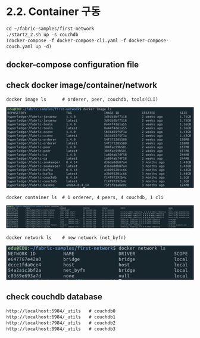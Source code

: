 # 2.2. Container 구동
```
cd ~/fabric-samples/first-network
./start2_2.sh up -s couchdb
(docker-compose -f docker-compose-cli.yaml -f docker-compose-couch.yaml up -d)
```

## docker-compose configuration file 

## check docker image/container/network

```
docker image ls      # orderer, peer, couchdb, tools(CLI)
```
![](https://github.com/skblockedu/edu19/blob/master/images/Session2_2_1.png)

```
docker container ls  # 1 orderer, 4 peers, 4 couchdb, 1 cli
```
![](https://github.com/skblockedu/edu19/blob/master/images/Session2_2_2.png)

```
docker network ls    # new network (net_byfn)
```
![](https://github.com/skblockedu/edu19/blob/master/images/Session2_2_3.png)

## check couchdb database
```
http://localhost:5984/_utils   # couchdb0
http://localhost:6984/_utils   # couchdb1
http://localhost:7984/_utils   # couchdb2
http://localhost:8984/_utils   # couchdb3
```
